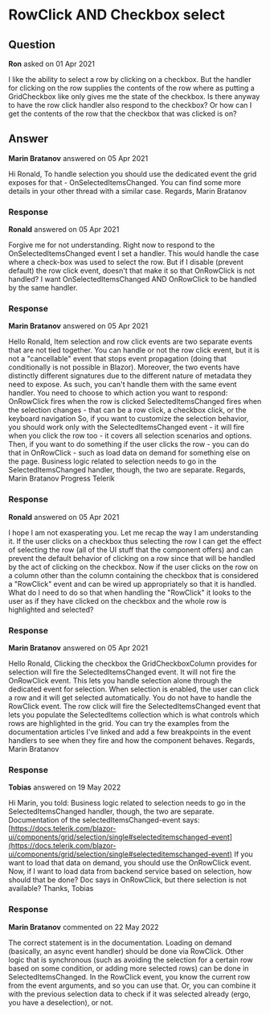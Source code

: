 # RowClick AND Checkbox select

## Question

**Ron** asked on 01 Apr 2021

I like the ability to select a row by clicking on a checkbox. But the handler for clicking on the row supplies the contents of the row where as putting a GridCheckbox like <GridColumns> <GridCheckboxColumn ValueChanged="@((bool value)=> ValueChanged(value))"/> only gives me the state of the checkbox. Is there anyway to have the row click handler also respond to the checkbox? Or how can I get the contents of the row that the checkbox that was clicked is on?

## Answer

**Marin Bratanov** answered on 05 Apr 2021

Hi Ronald, To handle selection you should use the dedicated event the grid exposes for that - OnSelectedItemsChanged. You can find some more details in your other thread with a similar case. Regards, Marin Bratanov

### Response

**Ronald** answered on 05 Apr 2021

Forgive me for not understanding. Right now to respond to the OnSelectedItemsChanged event I set a handler. This would handle the case where a check-box was used to select the row. But if I disable (prevent default) the row click event, doesn't that make it so that OnRowClick is not handled? I want OnSelectedItemsChanged AND OnRowClick to be handled by the same handler.

### Response

**Marin Bratanov** answered on 05 Apr 2021

Hello Ronald, Item selection and row click events are two separate events that are not tied together. You can handle or not the row click event, but it is not a "cancellable" event that stops event propagation (doing that conditionally is not possible in Blazor). Moreover, the two events have distinctly different signatures due to the different nature of metadata they need to expose. As such, you can't handle them with the same event handler. You need to choose to which action you want to respond: OnRowClick fires when the row is clicked SelectedItemsChanged fires when the selection changes - that can be a row click, a checkbox click, or the keyboard navigation So, if you want to customize the selection behavior, you should work only with the SelectedItemsChanged event - it will fire when you click the row too - it covers all selection scenarios and options. Then, if you want to do something if the user clicks the row - you can do that in OnRowClick - such as load data on demand for something else on the page. Business logic related to selection needs to go in the SelectedItemsChanged handler, though, the two are separate. Regards, Marin Bratanov Progress Telerik

### Response

**Ronald** answered on 05 Apr 2021

I hope I am not exasperating you. Let me recap the way I am understanding it. If the user clicks on a checkbox thus selecting the row I can get the effect of selecting the row (all of the UI stuff that the component offers) and can prevent the default behavior of clicking on a row since that will be handled by the act of clicking on the checkbox. Now if the user clicks on the row on a column other than the column containing the checkbox that is considered a "RowClick" event and can be wired up appropriately so that it is handled. What do I need to do so that when handling the "RowClick" it looks to the user as if they have clicked on the checkbox and the whole row is highlighted and selected?

### Response

**Marin Bratanov** answered on 05 Apr 2021

Hello Ronald, Clicking the checkbox the GridCheckboxColumn provides for selection will fire the SelectedItemsChanged event. It will not fire the OnRowClick event. This lets you handle selection alone through the dedicated event for selection. When selection is enabled, the user can click a row and it will get selected automatically. You do not have to handle the RowClick event. The row click will fire the SelectedItemsChanged event that lets you populate the SelectedItems collection which is what controls which rows are highlighted in the grid. You can try the examples from the documentation articles I've linked and add a few breakpoints in the event handlers to see when they fire and how the component behaves. Regards, Marin Bratanov

### Response

**Tobias** answered on 19 May 2022

Hi Marin, you told: Business logic related to selection needs to go in the SelectedItemsChanged handler, though, the two are separate. Documentation of the selectedItemsChanged-event says: [https://docs.telerik.com/blazor-ui/components/grid/selection/single#selecteditemschanged-event](https://docs.telerik.com/blazor-ui/components/grid/selection/single#selecteditemschanged-event) If you want to load that data on demand, you should use the OnRowClick event. Now, if I want to load data from backend service based on selection, how should that be done? Doc says in OnRowClick, but there selection is not available? Thanks, Tobias

### Response

**Marin Bratanov** commented on 22 May 2022

The correct statement is in the documentation. Loading on demand (basically, an async event handler) should be done via RowClick. Other logic that is synchronous (such as avoiding the selection for a certain row based on some condition, or adding more selected rows) can be done in SelectedItemsChanged. In the RowClick event, you know the current row from the event arguments, and so you can use that. Or, you can combine it with the previous selection data to check if it was selected already (ergo, you have a deselection), or not.
